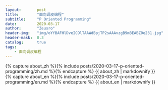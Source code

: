 ```yaml
---
layout:       post
title:        "面向调皮编程"
subtitle:     "P Oriented Programming"
date:         2020-03-17
author:       "Zeusro"
header-img:   "img/oYYBAFHlDveICOlTAAWdBpjTP2sAAAvzgB9mBEABZ0e231.jpg"
header-mask:  0.3
catalog:      true
tags:
    - 面向调皮编程
---
```


<!-- Chinese Version -->
<div class="zh post-container">
    {% capture about_zh %}{% include posts/2020-03-17-p-oriented-programming/zh.md %}{% endcapture %}
    {{ about_zh | markdownify }}
</div>

<!-- English Version -->
<div class="en post-container">
    {% capture about_en %}{% include posts/2020-03-17-p-oriented-programming/en.md %}{% endcapture %}
    {{ about_en | markdownify }}
</div>
